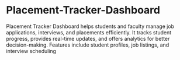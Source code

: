 # Placement-Tracker-Dashboard
Placement Tracker Dashboard helps students and faculty manage job applications, interviews, and placements efficiently. It tracks student progress, provides real-time updates, and offers analytics for better decision-making. Features include student profiles, job listings, and interview scheduling
